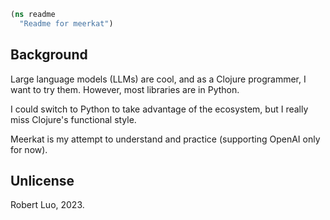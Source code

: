```clojure
(ns readme
  "Readme for meerkat")
```


## Background

Large language models (LLMs) are cool, and as a Clojure programmer, I want to try them. However, most libraries are in Python. 

I could switch to Python to take advantage of the ecosystem, but I really miss Clojure's functional style.

Meerkat is my attempt to understand and practice (supporting OpenAI only for now).

## Unlicense

Robert Luo, 2023.
